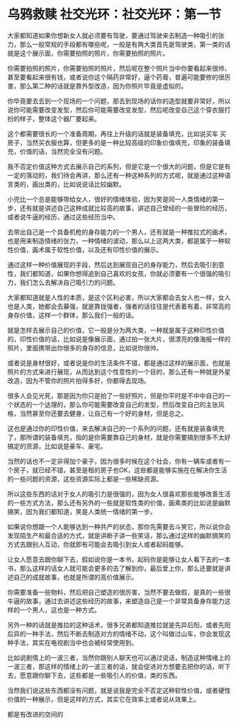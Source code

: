 # 乌鸦救赎 社交光环：社交光环：第一节

大家都知道如果你想新女人就必须要有驾驶，要通过驾驶来去制造一种吸引的张力，那么一般常规的手段都有哪些呢，一般是有两大类首先是驾驶类，第一类的话就是这个展示面，你需要拍照的照片，你需要拍照的照片。

你需要拍照的照片，你需要拍照的照片，然后呢在整个照片当中你要看起来很帅，甚至要看起来很有钱，或者说你这个隔药非常好，逼个药膏，普遍可能要修的很厉害，那么第二种的话就是靠外型改造，因为你照片毕竟是虚拟的。

你毕竟要去去到一个现场的一个问题，那去到现场的话你的造型就要非常好，所以说你可能需要改变发型，然后你可能需要改变发型，然后呢改变自己这个穿衣服打扮的样子，整体这个器厂要起来。

这个都需要很长的一个准备周期，再往上升级的话就是装备填充，比如说买车 买房子，当然买衣服也算，但更多的是一种比较高级的印象价值填充，印象的装备填充，价值的话，当然完全没有问题。

我不否定价值这种方式去展示自己的系列，但是它是一个很大的问题，但是它是有一定的落动的，我们待会再讲，那么还有一种这种系列的方式呢，就是通过这种语言类的，画出类的，比如说说话比较幽默。

小兜比一个总是能够带给女人，很好的情绪体验，因为笑是同一人类情绪的第一步，还有就是讲述自己这种成就比较高的故事，讲述自己曾经的一些冒险的经历，或者说牛逼的经历，通过这些经历当中。

去带出自己是一个具备机枪的身存能力的一个男人，还有就是一种推拉式的画术，也是用来制造情绪的张力，一种情绪的波动，那么以上这两大类，都是属于一种软性价值，画术属于软性价值，以及还有印性价值的展示。

通过这样一种价值展现的手段，然后达到展现自己的身存能力，然后去吸引到意性，我们都知道，如果你想得追到自己喜欢的女孩，你就必须要有一个很强的吸引力，我们怎么去解决自己吸引力的问题。

大家都知道就是人性的本质，是这个区利必害，所以大家都会去女人也一样，女人也是人类，她都会去募强，就是靠拢强者，强者的话往往是代表着有着，非常高的身存价值，这样一个群体，那么我们一般的话。

就是怎样去展示自己的价值，它一般是分为两大类，一种就是属于这种印性价值的，印性价值的话，比如说是像展示面，通过拍一张大片，很漂亮的像海报一样的照片，里面携带出你很多的身存的信息，比如说你很帅。

或者说是身材很好，或者说是你的生活条件不错，都是通过这样的展示面，也就是照片的方式来进行展现，从而达到这个性意性的一个目的，那么还有一种就是外星改造，因为不管你的照片拍得多好，你都得去现场。

很多人会见光死，那是因为你只是拍了一些好照片，但是你平时是不中中自己的一个狀态的一个达理的，那么你可能需要改变自己的发型，然后改变自己的主张风格，当然甚至你还要去健身，让自己有一个好的身材，但是总之。

这也是通过你的印性价值，来去解决自己的一个系列的问题，还有就是装备填充了，那所谓的装备填充，指的是你需要靠自己的身材，就是你需要搞到很多不太好搞定的资源，比如说是豪车、豪宅。

当然的话也不一定非得加个豪子，因为很多时候在这个社会，你有一辆车或者有一个房子，就已经不错，甚至是租的房子也OK，这些都是能够实施在在解决你生活的一些问题的资源，这些资源实际上都是一些稀缺资源。

所以这些东西的话对于女人的吸引力是很强的，因为女人很喜欢那些能够改善生活的一些方式方法，那么还有另外的一些就是软性类的价值，画素类的比如说是幽默搞笑，因为我们都知道，笑是人类统一情绪的第一步。

如果说你想跟一个人能够达到一种共产的状态，那你先需要去斗笑它，所以说你会发现陌生产和最合适的方式，就是讲断子讲一些笑话，那么通过这样的幽默搞笑的方式去跟别人互动，你就即有可能会去吸引到女人或者起码能够。

让女人愿意去跟你聊下去，假如说你是一本书，起码你是能够让女人看下去的一本书，那么这样的话女人就可能会更多的去了解到你，最后爱上你，那么还要就是讲述自己的成就故事，也就是所谓的高价值展示。

你需要准备一些物料，然后把自己塑造的很厉害，当然不要去做假，是真的一些很牛逼的故事，通过去讲述这些经历的故事，来塑造自己是一个非常具备身存能力这样的一个男人，这也是一种方式。

另外一种的话就是推拉的这种话术，很多兄弟都知道推拉就是先异后阳，或者先阳后异的一种手法，然后不断去制造对方的情绪不动，这个叫做过山车，你会发现这种手法，其实在电视剧当中也会被经常使用到。

比如说剧情上的一波三者，当然你跟别人聊天也可以通过说话，制造这种情绪上的一波三者，那这样的情绪上的一波三者的话，就会促进对方想要去把你的话，听下去，愿意跟你聊下去，这些都是一些吸引人的价值，类的东西。

当然我们说这些东西都没有问题，就是说我是完全不否定这种软性价值，或者硬性价值的一种展示，但是这样的方式，其实它在效率上或者说从效果上。

都是有改进的空间的